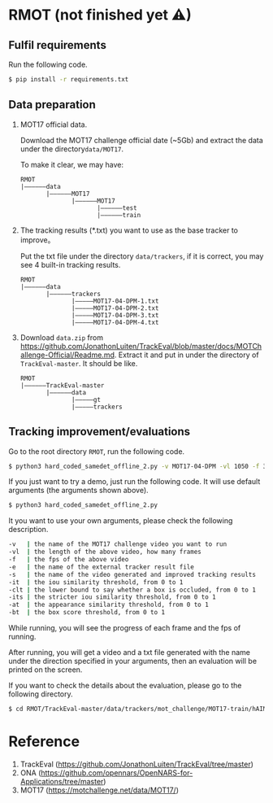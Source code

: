 # RMOT (not finished yet ⚠)

## Fulfil requirements

Run the following code.

```bash
$ pip install -r requirements.txt
```

## Data preparation

1. MOT17 official data.

   Download the MOT17 challenge official date (~5Gb) and extract the data under the directory`data/MOT17`.

   To make it clear, we may have:

   ```
   RMOT
   |——————data
          |——————MOT17
                 |——————MOT17
                        |——————test
                        |——————train
   ```

2. The tracking results (*.txt) you want to use as the base tracker to improve。

   Put the txt file under the directory `data/trackers`, if it is correct, you may see 4 built-in tracking results.

   ```
   RMOT
   |——————data
          |——————trackers
                 |—————MOT17-04-DPM-1.txt
                 |—————MOT17-04-DPM-2.txt
                 |—————MOT17-04-DPM-3.txt
                 |—————MOT17-04-DPM-4.txt
   ```

3. Download `data.zip` from https://github.com/JonathonLuiten/TrackEval/blob/master/docs/MOTChallenge-Official/Readme.md. Extract it and put in under the directory of `TrackEval-master`. It should be like.

   ```
   RMOT
   |——————TrackEval-master
          |——————data
                 |—————gt
                 |—————trackers
   ```

   

## Tracking improvement/evaluations

Go to the root directory `RMOT`, run the following code.

```bash
$ python3 hard_coded_samedet_offline_2.py -v MOT17-04-DPM -vl 1050 -f 30 -e MOT17-04-DPM-4 -e MOT17-04-DPM-4 -s res -it 0.7 -clt 0.3 -its 0.8 -at 0.6 -bt 0
```

If you just want to try a demo, just run the following code. It will use default arguments (the arguments shown above).

```bash
$ python3 hard_coded_samedet_offline_2.py
```

It you want to use your own arguments, please check the following description.

```bash
-v   | the name of the MOT17 challenge video you want to run
-vl  | the length of the above video, how many frames
-f   | the fps of the above video
-e   | the name of the external tracker result file
-s   | the name of the video generated and improved tracking results
-it  | the iou similarity threshold, from 0 to 1
-clt | the lower bound to say whether a box is occluded, from 0 to 1
-its | the stricter iou similarity threshold, from 0 to 1
-at  | the appearance similarity threshold, from 0 to 1
-bt  | the box score threshold, from 0 to 1
```

While running, you will see the progress of each frame and the fps of running.

After running, you will get a video and a txt file generated with the name under the direction specified in your arguments, then an evaluation will be printed on the screen.

If you want to check the details about the evaluation, please go to the following directory.

```bash
$ cd RMOT/TrackEval-master/data/trackers/mot_challenge/MOT17-train/hAIMOT
```

# Reference

1. TrackEval (https://github.com/JonathonLuiten/TrackEval/tree/master)
2. ONA (https://github.com/opennars/OpenNARS-for-Applications/tree/master)
3. MOT17 (https://motchallenge.net/data/MOT17/)
